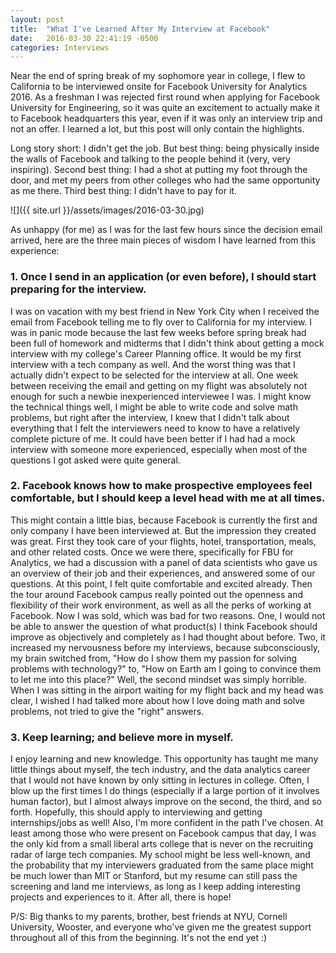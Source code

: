```yaml
---
layout: post
title:  "What I've Learned After My Interview at Facebook"
date:   2016-03-30 22:41:19 -0500
categories: Interviews
---
```


Near the end of spring break of my sophomore year in college, I flew to California to be interviewed onsite for Facebook University for Analytics 2016. As a freshman I was rejected first round when applying for Facebook University for Engineering, so it was quite an excitement to actually make it to Facebook headquarters this year, even if it was only an interview trip and not an offer. I learned a lot, but this post will only contain the highlights.
 
Long story short: I didn't get the job. But best thing: being physically inside the walls of Facebook and talking to the people behind it (very, very inspiring). Second best thing: I had a shot at putting my foot through the door, and met my peers from other colleges who had the same opportunity as me there. Third best thing: I didn't have to pay for it. 

![]({{ site.url }}/assets/images/2016-03-30.jpg)

As unhappy (for me) as I was for the last few hours since the decision email arrived, here are the three main pieces of wisdom I have learned from this experience:
 
### 1. Once I send in an application (or even before), I should start preparing for the interview.
 
I was on vacation with my best friend in New York City when I received the email from Facebook telling me to fly over to California for my interview. I was in panic mode because the last few weeks before spring break had been full of homework and midterms that I didn't think about getting a mock interview with my college's Career Planning office. It would be my first interview with a tech company as well. And the worst thing was that I actually didn't expect to be selected for the interview at all. One week between receiving the email and getting on my flight was absolutely not enough for such a newbie inexperienced interviewee I was. I might know the technical things well, I might be able to write code and solve math problems, but right after the interview, I knew that I didn't talk about everything that I felt the interviewers need to know to have a relatively complete picture of me. It could have been better if I had had a mock interview with someone more experienced, especially when most of the questions I got asked were quite general.
 
 
### 2. Facebook knows how to make prospective employees feel comfortable, but I should keep a level head with me at all times.
 
This might contain a little bias, because Facebook is currently the first and only company I have been interviewed at. But the impression they created was great. First they took care of your flights, hotel, transportation, meals, and other related costs. Once we were there, specifically for FBU for Analytics, we had a discussion with a panel of data scientists who gave us an overview of their job and their experiences, and answered some of our questions. At this point, I felt quite comfortable and excited already. Then the tour around Facebook campus really pointed out the openness and flexibility of their work environment, as well as all the perks of working at Facebook. Now I was sold, which was bad for two reasons. One, I would not be able to answer the question of what product(s) I think Facebook should improve as objectively and completely as I had thought about before. Two, it increased my nervousness before my interviews, because subconsciously, my brain switched from, "How do I show them my passion for solving problems with technology?" to, "How on Earth am I going to convince them to let me into this place?" Well, the second mindset was simply horrible. When I was sitting in the airport waiting for my flight back and my head was clear, I wished I had talked more about how I love doing math and solve problems, not tried to give the "right" answers.
 
 
### 3. Keep learning; and believe more in myself.
 
I enjoy learning and new knowledge. This opportunity has taught me many little things about myself, the tech industry, and the data analytics career that I would not have known by only sitting in lectures in college. Often, I blow up the first times I do things (especially if a large portion of it involves human factor), but I almost always improve on the second, the third, and so forth. Hopefully, this should apply to interviewing and getting internships/jobs as well!
Also, I'm more confident in the path I've chosen. At least among those who were present on Facebook campus that day, I was the only kid from a small liberal arts college that is never on the recruiting radar of large tech companies. My school might be less well-known, and the probability that my interviewers graduated from the same place might be much lower than MIT or Stanford, but my resume can still pass the screening and land me interviews, as long as I keep adding interesting projects and experiences to it. After all, there is hope!
 
 
P/S: Big thanks to my parents, brother, best friends at NYU, Cornell University, Wooster, and everyone who've given me the greatest support throughout all of this from the beginning. It's not the end yet :)
